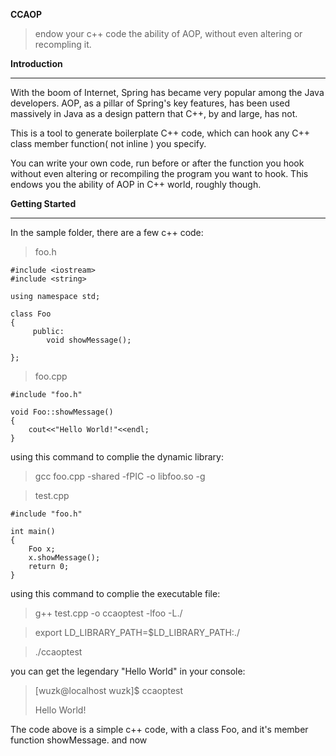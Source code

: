 ﻿﻿﻿﻿﻿﻿﻿﻿**CCAOP**>endow your c++ code the ability of AOP, without even altering or recompling it.**Introduction**---With the boom of Internet, Spring has became very popular among the Java developers. AOP, as  a pillar of Spring's key features, has been used massively in Java as a design pattern that C++, by and large, has not.This is a tool to generate boilerplate C++ code﻿, which can hook any C++ class member function( not inline ) you specify.You can write your own code, run before or after the function you hook without even altering or recompiling the program you want to hook. This endows you the ability of AOP in C++ world, roughly though.**Getting Started**---In the sample folder, there are a few c++ code:> foo.h```#include <iostream>#include <string>using namespace std;class Foo {	 public:	 	void showMessage();};```> foo.cpp```#include "foo.h"void Foo::showMessage(){	cout<<"Hello World!"<<endl;}```using this command to complie the dynamic library:> gcc foo.cpp -shared -fPIC -o libfoo.so -g> test.cpp```#include "foo.h"int main(){	Foo x;	x.showMessage();	return 0;}```using this command to complie the executable file:>  g++ test.cpp -o ccaoptest -lfoo -L./> export LD_LIBRARY_PATH=$LD_LIBRARY_PATH:./> ./ccaoptestyou can get the legendary "Hello World" in your console:> [wuzk@localhost wuzk]$ ccaoptest > > Hello World!The code above is a simple c++ code, with a class Foo, and it's member function showMessage.and now 
